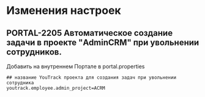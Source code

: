 # Изменения настроек

## PORTAL-2205 Автоматическое создание задачи в проекте "AdminCRM" при увольнении сотрудников.
Добавить на внутреннем Портале в portal.properties
```
## название YouTrack проекта для создания задач при увольнении сотрудника
youtrack.employee.admin_project=ACRM
```
